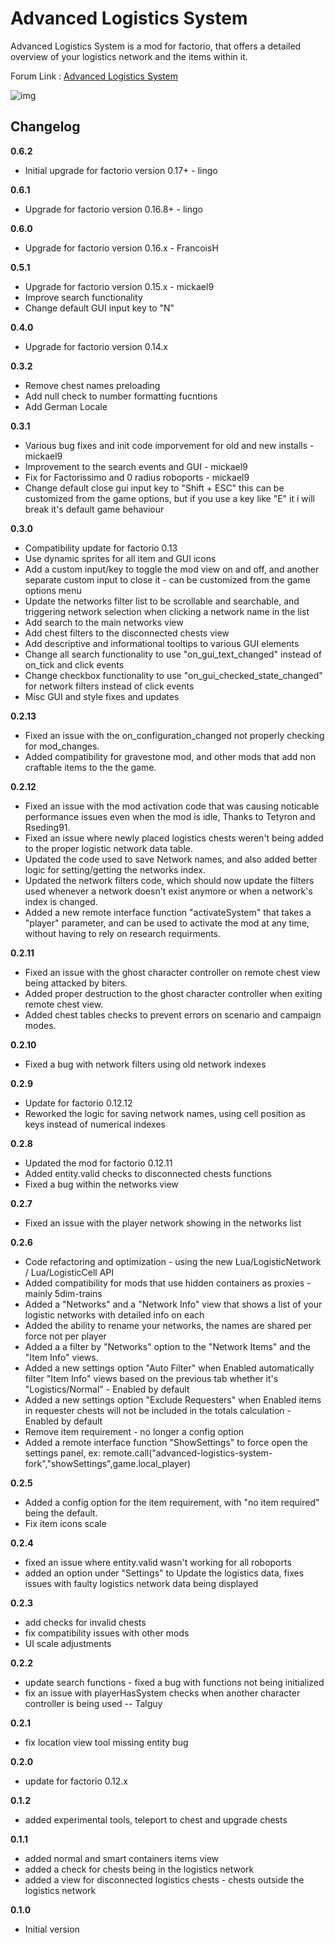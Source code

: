 Advanced Logistics System
======

Advanced Logistics System is a mod for factorio, that offers a detailed overview of your logistics network and the items within it.

Forum Link : [Advanced Logistics System](http://www.factorioforums.com/forum/viewtopic.php?f=92&t=14388)

![img](http://i.imgur.com/846tLeZ.jpg?1)

Changelog
-----

**0.6.2**

  - Initial upgrade for factorio version 0.17+ - lingo

**0.6.1**

  - Upgrade for factorio version 0.16.8+ - lingo

**0.6.0**

  - Upgrade for factorio version 0.16.x - FrancoisH

**0.5.1**

  - Upgrade for factorio version 0.15.x - mickael9
  - Improve search functionality
  - Change default GUI input key to "N"

**0.4.0**

  - Upgrade for factorio version 0.14.x

**0.3.2**

  - Remove chest names preloading
  - Add null check to number formatting fucntions
  - Add German Locale

**0.3.1**

 - Various bug fixes and init code imporvement for old and new installs - mickael9
 - Improvement to the search events and GUI - mickael9
 - Fix for Factorissimo and 0 radius roboports - mickael9
 - Change default close gui input key to "Shift + ESC" this can be customized from the game options, but if you use a key like "E" it i will break it's default game behaviour

**0.3.0**

 - Compatibility update for factorio 0.13
 - Use dynamic sprites for all item and GUI icons
 - Add a custom input/key to toggle the mod view on and off, and another separate custom input to close it - can be customized from the game options menu
 - Update the networks filter list to be scrollable and searchable, and triggering network selection when clicking a network name in the list
 - Add search to the main networks view
 - Add chest filters to the disconnected chests view
 - Add descriptive and informational tooltips to various GUI elements
 - Change all search functionality to use "on_gui_text_changed" instead of on_tick and click events
 - Change checkbox functionality to use "on_gui_checked_state_changed" for network filters instead of click events
 - Misc GUI and style fixes and updates

**0.2.13**

 - Fixed an issue with the on_configuration_changed not properly checking for mod_changes.
 - Added compatibility for gravestone mod, and other mods that add non craftable items to the the game.

**0.2.12**

 - Fixed an issue with the mod activation code that was causing noticable performance issues even when the mod is idle, Thanks to Tetyron and Rseding91.
 - Fixed an issue where newly placed logistics chests weren't being added to the proper logistic network data table.
 - Updated the code used to save Network names, and also added better logic for setting/getting the networks index.
 - Updated the network filters code, which should now update the filters used whenever a network doesn't exist anymore or when a network's index is changed.
 - Added a new remote interface function "activateSystem" that takes a "player" parameter, and can be used to activate the mod at any time, without having to rely on research requirments.

**0.2.11**

 - Fixed an issue with the ghost character controller on remote chest view being attacked by biters.
 - Added proper destruction to the ghost character controller when exiting remote chest view.
 - Added chest tables checks to prevent errors on scenario and campaign modes.

**0.2.10**

 - Fixed a bug with network filters using old network indexes

**0.2.9**

 - Update for factorio 0.12.12
 - Reworked the logic for saving network names, using cell position as keys instead of numerical indexes

**0.2.8**

 - Updated the mod for factorio 0.12.11
 - Added entity.valid checks to disconnected chests functions
 - Fixed a bug within the networks view

**0.2.7**

 - Fixed an issue with the player network showing in the networks list

**0.2.6**

 - Code refactoring and optimization - using the new Lua/LogisticNetwork / Lua/LogisticCell API
 - Added compatibility for mods that use hidden containers as proxies - mainly 5dim-trains
 - Added a "Networks" and a "Network Info" view that shows a list of your logistic networks with detailed info on each
 - Added the ability to rename your networks, the names are shared per force not per player
 - Added a a filter by "Networks" option to the "Network Items" and the "Item Info" views.
 - Added a new settings option "Auto Filter" when Enabled automatically filter "Item Info" views based on the previous tab whether it's "Logistics/Normal" - Enabled by default
 - Added a new settings option "Exclude Requesters" when Enabled items in requester chests will not be included in the totals calculation - Enabled by default
 - Remove item requirement - no longer a config option
 - Added a remote interface function "ShowSettings" to force open the settings panel, ex: remote.call("advanced-logistics-system-fork","showSettings",game.local_player)

**0.2.5**

 - Added a config option for the item requirement, with "no item required" being the default.
 - Fix item icons scale

**0.2.4**

 - fixed an issue where entity.valid wasn't working for all roboports
 - added an option under "Settings" to Update the logistics data, fixes issues with faulty logistics network data being displayed

**0.2.3**

 - add checks for invalid chests
 - fix compatibility issues with other mods
 - UI scale adjustments

**0.2.2**

 - update search functions - fixed a bug with functions not being initialized
 - fix an issue with playerHasSystem checks when another character controller is being used -- Talguy

**0.2.1**

 - fix location view tool missing entity bug

**0.2.0**

 - update for factorio 0.12.x

**0.1.2**

 - added experimental tools, teleport to chest and upgrade chests

**0.1.1**

 - added normal and smart containers items view
 - added a check for chests being in the logistics network
 - added a view for disconnected logistics chests - chests outside the logistics network

**0.1.0**

 - Initial version


